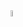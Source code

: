<div>
  <img src="https://cdn.jsdelivr.net/gh/devicons/devicon/icons/linux/linux-original.svg" width="5%"/>
</div>
